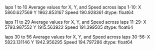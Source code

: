 laps 1 to 10
Average values for X, Y, and Speed across laps 1-10:
X        5860.627569
Y        1962.853167
Speed     190.928361
dtype: float64

laps 11 to 29
Average values for X, Y, and Speed across laps 11-29:
X        5793.987552
Y        1915.563922
Speed     191.399505
dtype: float64

laps 30 to 56
Average values for X, Y, and Speed across laps 30-56:
X        5823.131146
Y        1942.956295
Speed     194.797286
dtype: float64